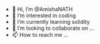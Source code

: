 - 👋 Hi, I’m @AmishaNATH
- 👀 I’m interested in coding
- 🌱 I’m currently learning solidity 
- 💞️ I’m looking to collaborate on ...
- 📫 How to reach me ...

<!---
AmishaNATH2003/AmishaNATH2003 is a ✨ special ✨ repository because its `README.md` (this file) appears on your GitHub profile.
You can click the Preview link to take a look at your changes.
--->
